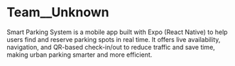 # Team__Unknown
Smart Parking System is a mobile app built with Expo (React Native) to help users find and reserve parking spots in real time. It offers live availability, navigation, and QR-based check-in/out to reduce traffic and save time, making urban parking smarter and more efficient.

